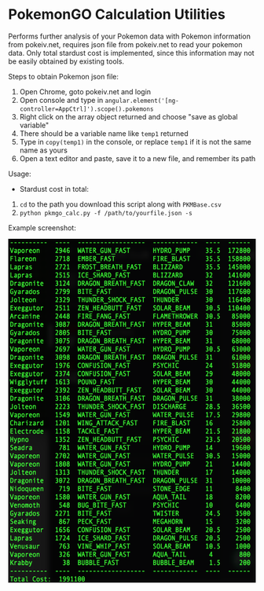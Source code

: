 # PokemonGO Calculation Utilities
Performs further analysis of your Pokemon data with Pokemon information from pokeiv.net, requires json file from pokeiv.net to read your pokemon data. 
Only total stardust cost is implemented, since this information may not be easily obtained by existing tools. 

Steps to obtain Pokemon json file:

1. Open Chrome, goto pokeiv.net and login
2. Open console and type in `angular.element('[ng-controller=AppCtrl]').scope().pokemons`
3. Right click on the array object returned and choose "save as global variable"
4. There should be a variable name like `temp1` returned
5. Type in `copy(temp1)` in the console, or replace `temp1` if it is not the same name as yours
6. Open a text editor and paste, save it to a new file, and remember its path

Usage:

- Stardust cost in total:

1. `cd` to the path you download this script along with `PKMBase.csv`
2. `python pkmgo_calc.py -f /path/to/yourfile.json -s`

Example screenshot:

<img src="/images/stardust_example.png" height="700">

